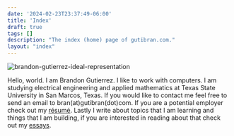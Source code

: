 ```yaml
---
date: '2024-02-23T23:37:49-06:00'
title: 'Index'
draft: true
tags: []
description: "The index (home) page of gutibran.com."
layout: "index"
---
```


![brandon-gutierrez-ideal-representation](/images/brandon-gutierrez.jpg)

Hello, world. I am Brandon Gutierrez. I like to work with computers. I am studying electrical engineering and applied mathematics at Texas State University in San Marcos, Texas. If you would like to contact me feel free to send an email to bran(at)gutibran(dot)com. If you are a potential employer check out my [résumé](/brandon-gutierrez-résumé.pdf). Lastly I write about topics that I am learning and things that I am building, if you are interested in reading about that check out my [essays](/essays).